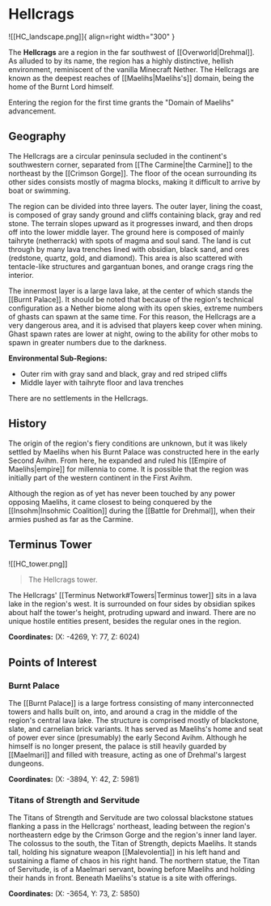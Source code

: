 # Hellcrags

![[HC_landscape.png]]{ align=right width="300" }

The **Hellcrags** are a region in the far southwest of [[Overworld|Drehmal]]. As alluded to by its name, the region has a highly distinctive, hellish environment, reminiscent of the vanilla Minecraft Nether. The Hellcrags are known as the deepest reaches of [[Maelihs|Maelihs's]] domain, being the home of the Burnt Lord himself.

Entering the region for the first time grants the "Domain of Maelihs" advancement.

## Geography

The Hellcrags are a circular peninsula secluded in the continent's southwestern corner, separated from [[The Carmine|the Carmine]] to the northeast by the [[Crimson Gorge]]. The floor of the ocean surrounding its other sides consists mostly of magma blocks, making it difficult to arrive by boat or swimming.

The region can be divided into three layers. The outer layer, lining the coast, is composed of gray sandy ground and cliffs containing black, gray and red stone. The terrain slopes upward as it progresses inward, and then drops off into the lower middle layer. The ground here is composed of mainly taihryte (netherrack) with spots of magma and soul sand. The land is cut through by many lava trenches lined with obsidian, black sand, and ores (redstone, quartz, gold, and diamond). This area is also scattered with tentacle-like structures and gargantuan bones, and orange crags ring the interior. 

The innermost layer is a large lava lake, at the center of which stands the [[Burnt Palace]]. It should be noted that because of the region's technical configuration as a Nether biome along with its open skies, extreme numbers of ghasts can spawn at the same time. For this reason, the Hellcrags are a very dangerous area, and it is advised that players keep cover when mining. Ghast spawn rates are lower at night, owing to the ability for other mobs to spawn in greater numbers due to the darkness.

**Environmental Sub-Regions:**

- Outer rim with gray sand and black, gray and red striped cliffs <br>
- Middle layer with taihryte floor and lava trenches

There are no settlements in the Hellcrags.

## History

The origin of the region's fiery conditions are unknown, but it was likely settled by Maelihs when his Burnt Palace was constructed here in the early Second Avihm. From here, he expanded and ruled his [[Empire of Maelihs|empire]] for millennia to come. It is possible that the region was initially part of the western continent in the First Avihm.

Although the region as of yet has never been touched by any power opposing Maelihs, it came closest to being conquered by the [[Insohm|Insohmic Coalition]] during the [[Battle for Drehmal]], when their armies pushed as far as the Carmine.

## Terminus Tower

![[HC_tower.png]]
> The Hellcrags tower.

The Hellcrags' [[Terminus Network#Towers|Terminus tower]] sits in a lava lake in the region's west. It is surrounded on four sides by obsidian spikes about half the tower's height, protruding upward and inward. There are no unique hostile entities present, besides the regular ones in the region.

**Coordinates:** (X: -4269, Y: 77, Z: 6024)

## Points of Interest

### Burnt Palace

The [[Burnt Palace]] is a large fortress consisting of many interconnected towers and halls built on, into, and around a crag in the middle of the region's central lava lake. The structure is comprised mostly of blackstone, slate, and carnelian brick variants. It has served as Maelihs's home and seat of power ever since (presumably) the early Second Avihm. Although he himself is no longer present, the palace is still heavily guarded by [[Maelmari]] and filled with treasure, acting as one of Drehmal's largest dungeons.

**Coordinates:** (X: -3894, Y: 42, Z: 5981)

### Titans of Strength and Servitude

The Titans of Strength and Servitude are two colossal blackstone statues flanking a pass in the Hellcrags' northeast, leading between the region's northeastern edge by the Crimson Gorge and the region's inner land layer. The colossus to the south, the Titan of Strength, depicts Maelihs. It stands tall, holding his signature weapon [[Malevolentia]] in his left hand and sustaining a flame of chaos in his right hand. The northern statue, the Titan of Servitude, is of a Maelmari servant, bowing before Maelihs and holding their hands in front. Beneath Maelihs's statue is a site with offerings.

**Coordinates:** (X: -3654, Y: 73, Z: 5850)
